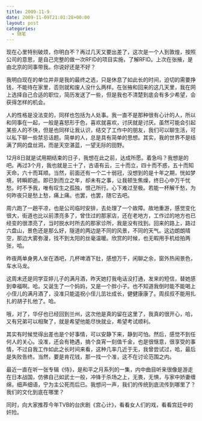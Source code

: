 ```yaml
---
title: 2009-11-9
date: 2009-11-09T21:01:28+00:00
layout: post
categories:
  - 随笔
---
```

现在心里特别破烦，你明白不？再过几天又要出差了，这次是一个人到敦煌，按照公司的意思，是自己完整的做一次RFID的项目实施，了解RFID。上次在张掖，是由北京的同事带我。你说好还是不好？

我明白现在的单位并非是我的最终之选，只是休息了如此长的时间，迫切的需要挣钱，不能待在家里，否则就和废人没什么两样。在张掖和回来的这几天里，我在网上选择自己合适的职位，简历发送了一些，但是我也不清楚到底会有多少希望，会获得怎样的机会。

人的性格是没法变的，同样也包括为人处事。我一直不是那种很有心计的人，所以和同事在一起，一般是喜怒形于色，喜欢就喜欢，讨厌就是讨厌。虽然可能会引起某些人的不快，但是也同样让我认识，结交了工作中的朋友，我们可以聊生活，可以私下聊一些禁忌话题。简单的人，总是具有简单的思想。其实，我的世界不是结满了网的盘丝洞，而是天空湛蓝，一望无际的田野。

12月8日就是试用期结束的日子，我想在此之前，达成所愿。着急吗？我想是的吧。再过3个月，我也就是三十了，古语有云，三十而立，四十而不惑，五十而知天命，六十而耳顺。当然，前面还有一个二十弱冠，没想到的是十年之期，恍如梦境，转瞬即逝。即已到而立之年，却未有之事，让我顿生焦燥，终日心中万千忧愁。时不予我，唯有叹生之孤独，恨己所行。心下难过至极。若能一杯解千愁，为何昨夜只是愁上愁，痛上痛。也罢，也罢，随它去吧。

周六跑了一趟平凉，也是公司临时安排，去处理了一个故障。故地重游，感觉变化很大，街道也比以前漂亮多了，曾住过的那家店，还在老地方，工作过的地方也已经变的很漂亮了，当时脱水时所去的那家诊所，我是没有找到。回来的路上，路过六盘山，景色还是那么好，隧道的两边是不同的风景，不同的天气。这边朗朗晴空，那边大雾弥漫，找不到太阳的丝毫温暖。欣赏的时候，也无暇用手机给拍两张，哈。
<!--more-->
昨夜两单身男人坐在酒吧，几杯啤酒下肚，感想万千，闲聊之余，窗外热闹景色，车水马龙。

这周末还是同学亚婷儿子的满月酒，昨天她打我电话没打通，发来的短信，替她感到幸福啊。哈。又诞生了一个妈妈，又是一个胖小子。也不知道我倒时能不能喝上小侄儿的满月酒了，没准只能遥祝小侄儿茁壮成长，健健康康了。周叔叔不能用扎扎的胡子扎他了。哈。

哦，对了，华仔也已经回到兰州，这次他是真的留在这里了，我真的很开心，哈，又有兄弟可以相聚了，就是希望他能尽快就业，希望考试顺利。

其实有时候觉得出差也是个好事情，可以安静下来，静到可怕。然后，感觉不到任何人的关心。没准，还会有艳遇，搞个良宵一刻值千金，也是很惬意，很享受的事情，不过自我工作如此之长时间来看，这种几率几近于无，我曾尝试过，哈，最后是失败告终。当然，要是肯花钱，那一找一个准，这不在讨论范围之内。

最近一直在听一张专辑《侍》，是和平之月系列的一集，内中曲目听来很像是游走在日本战国，仿佛自己如武士一般，冲锋于杀场之上，无畏，无惧，与家中娇妻缠绵，细声细语，宁为主公死而后已。我想问一声，我们的传统到底流传到哪里了？我们的文化到底在哪里？

同时，向大家推荐今年TVB的台庆剧《宫心计》，看看女人们的戏，看看宫廷中的奸险。